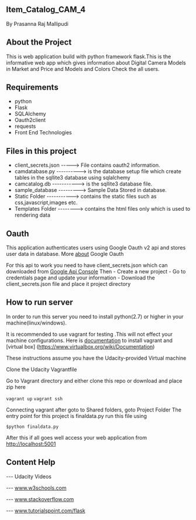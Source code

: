 ## Item_Catalog_CAM_4

By Prasanna Raj Mallipudi
## About the Project
   This is web application build with python framework flask.This is the informative web app
   which gives information about Digital Camera Models in Market and Price and Models and Colors Check the all users.


## Requirements
  - python
  - Flask
  - SQLAlchemy
  - Oauth2client
  - requests
  - Front End Technologies

## Files in this project
  - client_secrets.json -----> File contains oauth2 information.
  - camdatabase.py ----------> is the database setup file which create tables in the sqllite3 database using sqlalchemy
  - camcatalog.db -----------> is the sqllite3 database file.
  - sample_database ---------> Sample Data Stored in database.
  - Static Folder -----------> contains the static files such as
                               css,javascript,images etc.
  - Templates Folder --------> contains the html files only which is used to  rendering data

## Oauth
  This application authenticates users using Google Oauth v2 api and stores user data in database.
  More [about](https://developers.google.com/identity/protocols/OAuth2) Google Oauth

  For this api to work you need to have client_secrets.json which can downloaded from [Google Api Console](https://console.developers.google.con)
  Then
    - Create a new project
    - Go to credentials page and update your information
    - Download the client_secrets.json file and place it project directory


## How to run server
  In order to run this server you need to install python(2.7) or higher in your machine(linux/windows).

  It is recommended to use vagrant for testing .This will not effect your machine configurations.
  Here is [documentation](https://www.vagrantup.com/docs/) to install vagrant and [virtual box]      (https://www.virtualbox.org/wiki/Documentation)
  
  These instructions assume you have the Udacity-provided Virtual machine
  
  Clone the Udacity Vagrantfile
  
  Go to Vagrant directory and either clone this repo or download and place zip here
  
  `vagrant up`
  `vagrant ssh`

 Connecting vagrant after goto to Shared folders, goto Project Folder
 The entry point for this project is finaldata.py
  run this file using
  ```
  $python finaldata.py

  ```
  After this if all goes well access your web application from [http://localhost:5001](http://localhost:5001)

## Content Help
 --- Udacity Videos
 
 --- www.w3schools.com
     
 --- www.stackoverflow.com
 
 --- www.tutorialspoint.com/flask
